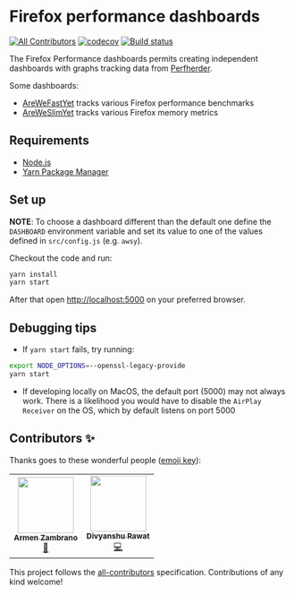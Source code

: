 # Firefox performance dashboards

[![All Contributors](https://img.shields.io/badge/all_contributors-2-orange.svg?style=flat-square)](#contributors-)
[![codecov](https://codecov.io/gh/mozilla-frontend-infra/firefox-performance-dashboard/branch/master/graph/badge.svg)](https://codecov.io/gh/mozilla-frontend-infra/firefox-performance-dashboard)
[![Build status][circleci-image]][circleci-url]

The Firefox Performance dashboards permits creating independent dashboards with graphs tracking data from [Perfherder](https://wiki.mozilla.org/EngineeringProductivity/Projects/Perfherder).

Some dashboards:

* [AreWeFastYet](https://arewefastyet.com) tracks various Firefox performance benchmarks
* [AreWeSlimYet](https://awsy.netlify.com) tracks various Firefox memory metrics

## Requirements

* [Node.js](https://nodejs.org)
* [Yarn Package Manager](https://yarnpkg.com/en/docs/install)

## Set up

**NOTE**: To choose a dashboard different than the default one define the `DASHBOARD` environment
variable and set its value to one of the values defined in `src/config.js` (e.g. `awsy`).

Checkout the code and run:

```bash
yarn install
yarn start
```

After that open <http://localhost:5000> on your preferred browser.

[circleci-image]: https://circleci.com/gh/mozilla-frontend-infra/firefox-performance-dashboard.svg?style=badge
[circleci-url]: https://app.circleci.com/pipelines/github/mozilla-frontend-infra/firefox-performance-dashboard

## Debugging tips

* If `yarn start` fails, try running:

```bash
export NODE_OPTIONS=--openssl-legacy-provide
yarn start
```

* If developing locally on MacOS, the default port (5000) may not always work. There is a likelihood you would have to disable the `AirPlay Receiver` on the OS, which by default listens on port 5000

## Contributors ✨

Thanks goes to these wonderful people ([emoji key](https://allcontributors.org/docs/en/emoji-key)):

<!-- ALL-CONTRIBUTORS-LIST:START - Do not remove or modify this section -->
<!-- prettier-ignore-start -->
<!-- markdownlint-disable -->
<table>
  <tr>
    <td align="center"><a href="https://armenzg.com"><img src="https://avatars2.githubusercontent.com/u/44410?v=4" width="100px;" alt=""/><br /><sub><b>Armen Zambrano</b></sub></a><br /><a href="#projectManagement-armenzg" title="Project Management">📆</a></td>
    <td align="center"><a href="http://www.divyanshurawat.in"><img src="https://avatars3.githubusercontent.com/u/13464678?v=4" width="100px;" alt=""/><br /><sub><b>Divyanshu Rawat</b></sub></a><br /><a href="https://github.com/mozilla-frontend-infra/firefox-performance-dashboard/commits?author=divyanshu-rawat" title="Code">💻</a></td>
  </tr>
</table>

<!-- markdownlint-enable -->
<!-- prettier-ignore-end -->
<!-- ALL-CONTRIBUTORS-LIST:END -->

This project follows the [all-contributors](https://github.com/all-contributors/all-contributors) specification. Contributions of any kind welcome!
